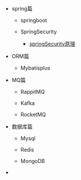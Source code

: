 



* spring篇

  * springboot

  * SpringSecurity
    * [springSecurity原理](security/springsecurity.md)

* ORM篇

  * Mybatisplus
 
* MQ篇

  * RappitMQ

  * Kafka

  * RocketMQ

* 数据库篇

  * Mysql

  * Redis

  * MongoDB

* 